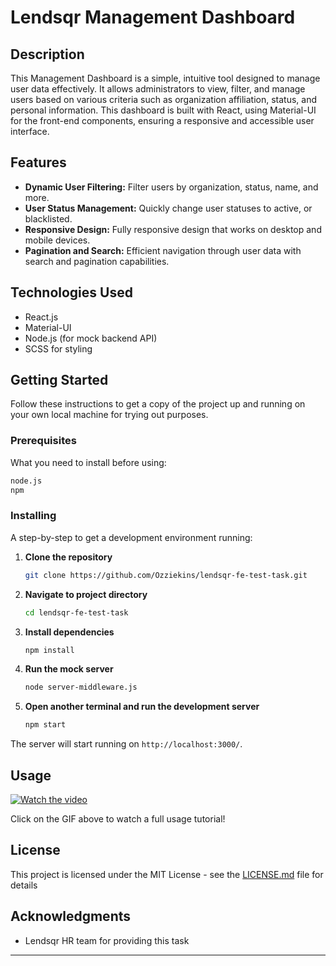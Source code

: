 
# Lendsqr Management Dashboard

## Description
This Management Dashboard is a simple, intuitive tool designed to manage user data effectively. It allows administrators to view, filter, and manage users based on various criteria such as organization affiliation, status, and personal information. This dashboard is built with React, using Material-UI for the front-end components, ensuring a responsive and accessible user interface.

## Features
- **Dynamic User Filtering:** Filter users by organization, status, name, and more.
- **User Status Management:** Quickly change user statuses to active, or blacklisted.
- **Responsive Design:** Fully responsive design that works on desktop and mobile devices.
- **Pagination and Search:** Efficient navigation through user data with search and pagination capabilities.

## Technologies Used
- React.js
- Material-UI
- Node.js (for mock backend API)
- SCSS for styling

## Getting Started
Follow these instructions to get a copy of the project up and running on your own local machine for trying out purposes.

### Prerequisites
What you need to install before using:
```bash
node.js
npm
```

### Installing
A step-by-step to get a development environment running:

1. **Clone the repository**
   ```bash
   git clone https://github.com/Ozziekins/lendsqr-fe-test-task.git
   ```
2. **Navigate to project directory**
   ```bash
   cd lendsqr-fe-test-task
   ```
3. **Install dependencies**
   ```bash
   npm install
   ```
4. **Run the mock server**
   ```bash
   node server-middleware.js
   ```
5. **Open another terminal and run the development server**
   ```bash
   npm start
   ```

The server will start running on `http://localhost:3000/`.

## Usage
[![Watch the video](path_to_your_gif.gif)](https://www.loom.com/share/your_loom_video_id)

Click on the GIF above to watch a full usage tutorial!

## License
This project is licensed under the MIT License - see the [LICENSE.md](LICENSE) file for details

## Acknowledgments
- Lendsqr HR team for providing this task 

---